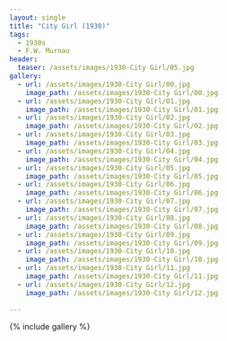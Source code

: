 ```yaml
---
layout: single
title: "City Girl (1930)"
tags:
  - 1930s 
  - F.W. Murnau
header:
  teaser: /assets/images/1930-City Girl/05.jpg
gallery:
  - url: /assets/images/1930-City Girl/00.jpg
    image_path: /assets/images/1930-City Girl/00.jpg  
  - url: /assets/images/1930-City Girl/01.jpg
    image_path: /assets/images/1930-City Girl/01.jpg
  - url: /assets/images/1930-City Girl/02.jpg
    image_path: /assets/images/1930-City Girl/02.jpg
  - url: /assets/images/1930-City Girl/03.jpg
    image_path: /assets/images/1930-City Girl/03.jpg
  - url: /assets/images/1930-City Girl/04.jpg
    image_path: /assets/images/1930-City Girl/04.jpg
  - url: /assets/images/1930-City Girl/05.jpg
    image_path: /assets/images/1930-City Girl/05.jpg
  - url: /assets/images/1930-City Girl/06.jpg
    image_path: /assets/images/1930-City Girl/06.jpg
  - url: /assets/images/1930-City Girl/07.jpg
    image_path: /assets/images/1930-City Girl/07.jpg
  - url: /assets/images/1930-City Girl/08.jpg
    image_path: /assets/images/1930-City Girl/08.jpg
  - url: /assets/images/1930-City Girl/09.jpg
    image_path: /assets/images/1930-City Girl/09.jpg
  - url: /assets/images/1930-City Girl/10.jpg
    image_path: /assets/images/1930-City Girl/10.jpg
  - url: /assets/images/1930-City Girl/11.jpg
    image_path: /assets/images/1930-City Girl/11.jpg
  - url: /assets/images/1930-City Girl/12.jpg
    image_path: /assets/images/1930-City Girl/12.jpg
 
---
```

{% include gallery %}
